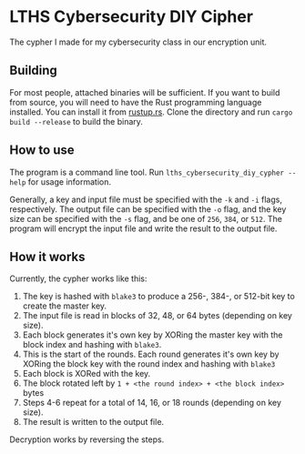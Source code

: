 # LTHS Cybersecurity DIY Cipher

The cypher I made for my cybersecurity class in our encryption unit.

## Building

For most people, attached binaries will be sufficient. If you want to build from source, you will need to have the Rust programming language installed. You can install it from [rustup.rs](https://rustup.rs/). Clone the directory and run `cargo build --release` to build the binary.

## How to use

The program is a command line tool. Run `lths_cybersecurity_diy_cypher --help` for usage information.

Generally, a key and input file must be specified with the `-k` and `-i` flags, respectively. The output file can be specified with the `-o` flag, and the key size can be specified with the `-s` flag, and be one of `256`, `384`, or `512`. The program will encrypt the input file and write the result to the output file.

## How it works

Currently, the cypher works like this:

1. The key is hashed with `blake3` to produce a 256-, 384-, or 512-bit key to create the master key.
2. The input file is read in blocks of 32, 48, or 64 bytes (depending on key size).
3. Each block generates it's own key by XORing the master key with the block index and hashing with `blake3`.
4. This is the start of the rounds. Each round generates it's own key by XORing the block key with the round index and hashing with `blake3`
5. Each block is XORed with the key.
6. The block rotated left by `1 + <the round index> + <the block index>` bytes
7. Steps 4-6 repeat for a total of 14, 16, or 18 rounds (depending on key size).
8. The result is written to the output file.

Decryption works by reversing the steps.
